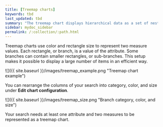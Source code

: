 ```yaml
---
title: [Treemap charts]
keywords: tbd
last_updated: tbd
summary: "The treemap chart displays hierarchical data as a set of nested rectangles."
sidebar: mydoc_sidebar
permalink: /:collection/:path.html
---
```

Treemap charts use color and rectangle size to represent two measure values. Each rectangle, or branch, is a value of the attribute. Some branches can contain smaller rectangles, or sub-branches. This setup makes it possible to display a large number of items in an efficient way.

 ![]({{ site.baseurl }}/images/treemap_example.png "Treemap chart example")

You can rearrange the columns of your search into category, color, and size under **Edit chart configuration**.

 ![]({{ site.baseurl }}/images/treemap_size.png "Branch category, color, and size")

Your search needs at least one attribute and two measures to be represented as a treemap chart.
